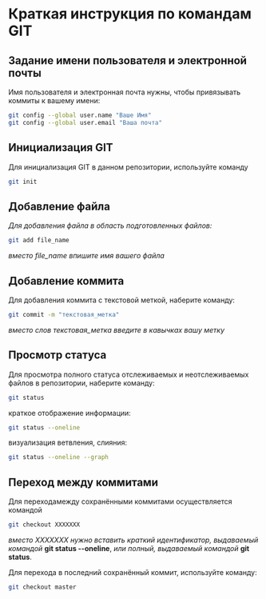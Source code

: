 # Краткая инструкция по командам GIT

## Задание имени пользователя и электронной почты
Имя пользователя и электронная почта нужны, чтобы привязывать коммиты к вашему имени:
```sh
git config --global user.name "Ваше Имя"
git config --global user.email "Ваша почта"
```

## Инициализация GIT
Для инициализация GIT в данном репозитории, используйте команду
```sh
git init
```
## Добавление файла 

*Для добавления файла в область подготовленных файлов:*
```sh
git add file_name
```
*вместо file_name впишите имя вашего файла*

## Добавление коммита

Для добавления коммита с текстовой меткой, наберите команду:
```sh
git commit -m "текстовая_метка"
```
*вместо слов текстовая_метка введите в кавычках вашу метку*

## Просмотр статуса

Для просмотра полного статуса отслеживаемых и неотcлеживаемых файлов в репозитории, наберите команду:
```sh
git status
```
краткое отображение информации:
```sh
git status --oneline
```

визуализация ветвления, слияния:
```sh
git status --oneline --graph
```

## Переход между коммитами

Для переходамежду сохранёнными коммитами осуществляется командой 
```sh
git checkout XXXXXXX
```
*вместо ХХХХХХХ нужно вставить краткий идентификатор, выдаваемый командой* **git status --oneline**, *или полный, выдаваемый командой* **git status**.

Для перехода в последний сохранённый коммит, используйте команду:
```sh
git checkout master
```
